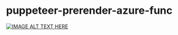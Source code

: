 # puppeteer-prerender-azure-func

[![IMAGE ALT TEXT HERE](https://i9.ytimg.com/vi/OdZVjnjabE0/mq2.jpg?sqp=COSXu4cG&rs=AOn4CLD4NyPG27vfDufwPLWwtQMMcTcEsw)](https://youtu.be/FkK0g--egog)
